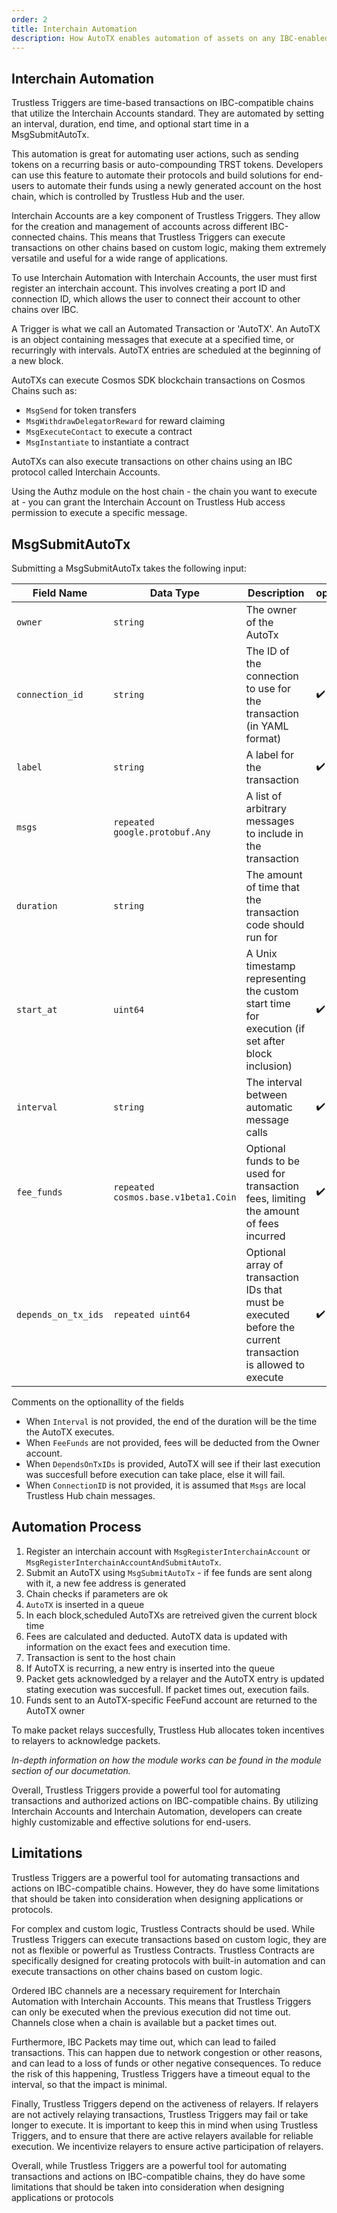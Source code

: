 ```yaml
---
order: 2
title: Interchain Automation
description: How AutoTX enables automation of assets on any IBC-enabled chain
---
```


## Interchain Automation

Trustless Triggers are time-based transactions on IBC-compatible chains that utilize the Interchain Accounts standard. They are automated by setting an interval, duration, end time, and optional start time in a MsgSubmitAutoTx.

This automation is great for automating user actions, such as sending tokens on a recurring basis or auto-compounding TRST tokens. Developers can use this feature to automate their protocols and build solutions for end-users to automate their funds using a newly generated account on the host chain, which is controlled by Trustless Hub and the user.

Interchain Accounts are a key component of Trustless Triggers. They allow for the creation and management of accounts across different IBC-connected chains. This means that Trustless Triggers can execute transactions on other chains based on custom logic, making them extremely versatile and useful for a wide range of applications.

To use Interchain Automation with Interchain Accounts, the user must first register an interchain account. This involves creating a port ID and connection ID, which allows the user to connect their account to other chains over IBC.

A Trigger is what we call an Automated Transaction or 'AutoTX'. An AutoTX is an object containing messages that execute at a specified time, or recurringly with intervals.
AutoTX entries are scheduled at the beginning of a new block.

AutoTXs can execute Cosmos SDK blockchain transactions on Cosmos Chains such as:

- `MsgSend` for token transfers
- `MsgWithdrawDelegatorReward` for reward claiming
- `MsgExecuteContact` to execute a contract
- `MsgInstantiate` to instantiate a contract

AutoTXs can also execute transactions on other chains using an IBC protocol called Interchain Accounts.

Using the Authz module on the host chain - the chain you want to execute at - you can grant the Interchain Account on Trustless Hub access permission to execute a specific message.

## MsgSubmitAutoTx

Submitting a MsgSubmitAutoTx takes the following input:

| Field Name          | Data Type                           | Description                                                                                                  | optional |
| ------------------- | ----------------------------------- | ------------------------------------------------------------------------------------------------------------ | -------- |
| `owner`             | `string`                            | The owner of the AutoTx                                                                                      |          |
| `connection_id`     | `string`                            | The ID of the connection to use for the transaction (in YAML format)                                         | ✔️       |
| `label`             | `string`                            | A label for the transaction                                                                                  | ✔️       |
| `msgs`              | `repeated google.protobuf.Any`      | A list of arbitrary messages to include in the transaction                                                   |          |
| `duration`          | `string`                            | The amount of time that the transaction code should run for                                                  |          |
| `start_at`          | `uint64`                            | A Unix timestamp representing the custom start time for execution (if set after block inclusion)             | ✔️       |
| `interval`          | `string`                            | The interval between automatic message calls                                                                 | ✔️       |
| `fee_funds`         | `repeated cosmos.base.v1beta1.Coin` | Optional funds to be used for transaction fees, limiting the amount of fees incurred                         | ✔️       |
| `depends_on_tx_ids` | `repeated uint64`                   | Optional array of transaction IDs that must be executed before the current transaction is allowed to execute | ✔️       |

Comments on the optionallity of the fields

- When `Interval` is not provided, the end of the duration will be the time the AutoTX executes.
- When `FeeFunds` are not provided, fees will be deducted from the Owner account.
- When `DependsOnTxIDs` is provided, AutoTX will see if their last execution was succesfull before execution can take place, else it will fail.
- When `ConnectionID` is not provided, it is assumed that `Msgs` are local Trustless Hub chain messages.

## Automation Process

1. Register an interchain account with `MsgRegisterInterchainAccount` or `MsgRegisterInterchainAccountAndSubmitAutoTx`.
2. Submit an AutoTX using `MsgSubmitAutoTx` - if fee funds are sent along with it, a new fee address is generated
3. Chain checks if parameters are ok
4. `AutoTX` is inserted in a queue
5. In each block,scheduled AutoTXs are retreived given the current block time
6. Fees are calculated and deducted. AutoTX data is updated with information on the exact fees and execution time.
7. Transaction is sent to the host chain
8. If AutoTX is recurring, a new entry is inserted into the queue
9. Packet gets acknowledged by a relayer and the AutoTX entry is updated stating execution was succesfull. If packet times out, execution fails.
10. Funds sent to an AutoTX-specific FeeFund account are returned to the AutoTX owner

To make packet relays succesfully, Trustless Hub allocates token incentives to relayers to acknowledge packets.

_In-depth information on how the module works can be found in the module section of our documetation._

Overall, Trustless Triggers provide a powerful tool for automating transactions and authorized actions on IBC-compatible chains. By utilizing Interchain Accounts and Interchain Automation, developers can create highly customizable and effective solutions for end-users.

## Limitations

Trustless Triggers are a powerful tool for automating transactions and actions on IBC-compatible chains. However, they do have some limitations that should be taken into consideration when designing applications or protocols.

For complex and custom logic, Trustless Contracts should be used. While Trustless Triggers can execute transactions based on custom logic, they are not as flexible or powerful as Trustless Contracts. Trustless Contracts are specifically designed for creating protocols with built-in automation and can execute transactions on other chains based on custom logic.

Ordered IBC channels are a necessary requirement for Interchain Automation with Interchain Accounts. This means that Trustless Triggers can only be executed when the previous execution did not time out. Channels close when a chain is available but a packet times out.

Furthermore, IBC Packets may time out, which can lead to failed transactions. This can happen due to network congestion or other reasons, and can lead to a loss of funds or other negative consequences. To reduce the risk of this happening, Trustless Triggers have a timeout equal to the interval, so that the impact is minimal.

Finally, Trustless Triggers depend on the activeness of relayers. If relayers are not actively relaying transactions, Trustless Triggers may fail or take longer to execute. It is important to keep this in mind when using Trustless Triggers, and to ensure that there are active relayers available for reliable execution. We incentivize relayers to ensure active participation of relayers.

Overall, while Trustless Triggers are a powerful tool for automating transactions and actions on IBC-compatible chains, they do have some limitations that should be taken into consideration when designing applications or protocols
